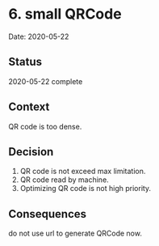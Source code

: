 # 6. small QRCode

Date: 2020-05-22

## Status

2020-05-22 complete

## Context

QR code is too dense.

## Decision

1. QR code is not exceed max limitation.
2. QR code read by machine.
3. Optimizing QR code is not high priority.

## Consequences

do not use url to generate QRCode now.

